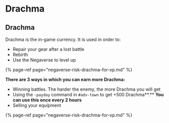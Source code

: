 # Drachma

## Drachma

Drachma is the in-game currency. It is used in order to:

* Repair your gear after a lost battle
* Rebirth
* Use the Negaverse to level up

{% page-ref page="negaverse-risk-drachma-for-xp.md" %}

**There are 3 ways in which you can earn more Drachma:**

* Winning battles. The harder the enemy, the more Drachma you will get
* Using the `-payday` command in `#adv-town` to get +500 Drachma**.** **You can use this once every 2 hours**
* Selling your equipment

{% page-ref page="negaverse-risk-drachma-for-xp.md" %}



